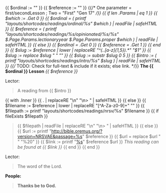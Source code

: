 {{ $ordinal := "" }}
{{ $reference := "" }}
{{/* One parameter = first/secondLesson ; Two = "First" "Gen 17" */}}
{{ if len .Params | eq 1 }}
    {{ $which := .Get 0 }}
    {{ $ordinal = ( printf "layouts/shortcodes/readings/ordinal/%s" $which )  | readFile | safeHTML }}
    {{ $reference = ( printf "layouts/shortcodes/readings/%s/opinionated/%s/%s" $.Page.Params.lectionaryyear $.Page.Params.proper $which ) | readFile | safeHTML }}
{{ else }}
    {{ $ordinal = .Get 0 }}
    {{ $reference = .Get 1 }}
{{ end }}
{{ $slug := $reference | lower | replaceRE "^(..[a-z]{1,5}).*"  "$1" }}
{{ $slug := replace $slug " " "" }}
{{ $slug := substr $slug 0 5 }}
{{ $intro := ( printf "layouts/shortcodes/readings/intro/%s" $slug ) | readFile | safeHTML }}
{{/* TODO: Check for full-text & include if it exists; else link. */}}
**The {{ $ordinal }} Lesson**
_{{  $reference  }}_

Lector:
> A reading from {{ $intro }}

{{ with .Inner }}
{{ . | replaceRE "\n" "\n> " | safeHTML }}
{{ else }}
    {{ $filename := $reference | lower | replaceRE "[^A-Za-z0-9]+" "" }}
    {{ $filepath := printf "layouts/shortcodes/readings/nrsv/%s" $filename }}
	{{ if fileExists $filepath }}
> {{ $filepath | readFile | replaceRE "\n" "\n> " | safeHTML  }}
    {{ else }}
        {{ $url := printf "http://bible.oremus.org/?version=NRSVAE&passage=%s" $reference }}
        {{ $url = replace $url " " "%20" }}
        {{ $link := printf "[%s](%s)" $reference $url }}
> _This reading can be found at {{ $link }}_
    {{ end }}
{{ end }}

Lector:
> The word of the Lord.

**People:**
> **Thanks be to God.**
